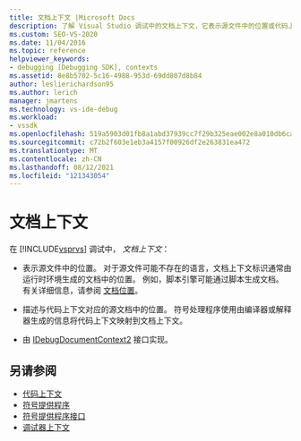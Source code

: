 ```yaml
---
title: 文档上下文 |Microsoft Docs
description: 了解 Visual Studio 调试中的文档上下文，它表示源文件中的位置或代码上下文的源文档中的位置。
ms.custom: SEO-VS-2020
ms.date: 11/04/2016
ms.topic: reference
helpviewer_keywords:
- debugging [Debugging SDK], contexts
ms.assetid: 8e8b5702-5c16-4988-953d-69dd807d8b84
author: leslierichardson95
ms.author: lerich
manager: jmartens
ms.technology: vs-ide-debug
ms.workload:
- vssdk
ms.openlocfilehash: 519a5903d01fb8a1abd37939cc7f29b325eae002e8a010db6ca5ca7c7614d7a6
ms.sourcegitcommit: c72b2f603e1eb3a4157f00926df2e263831ea472
ms.translationtype: MT
ms.contentlocale: zh-CN
ms.lasthandoff: 08/12/2021
ms.locfileid: "121343054"
---
```

# <a name="document-context"></a>文档上下文
在 [!INCLUDE[vsprvs](../../code-quality/includes/vsprvs_md.md)] 调试中， *文档上下文*：

- 表示源文件中的位置。 对于源文件可能不存在的语言，文档上下文标识通常由运行时环境生成的文档中的位置。 例如，脚本引擎可能通过脚本生成文档。 有关详细信息，请参阅 [文档位置](../../extensibility/debugger/document-position.md)。

- 描述与代码上下文对应的源文档中的位置。 符号处理程序使用由编译器或解释器生成的信息将代码上下文映射到文档上下文。

- 由 [IDebugDocumentContext2](../../extensibility/debugger/reference/idebugdocumentcontext2.md) 接口实现。

## <a name="see-also"></a>另请参阅
- [代码上下文](../../extensibility/debugger/code-context.md)
- [符号提供程序](../../extensibility/debugger/symbol-provider.md)
- [符号提供程序接口](../../extensibility/debugger/reference/symbol-provider-interfaces.md)
- [调试器上下文](../../extensibility/debugger/debugger-contexts.md)
